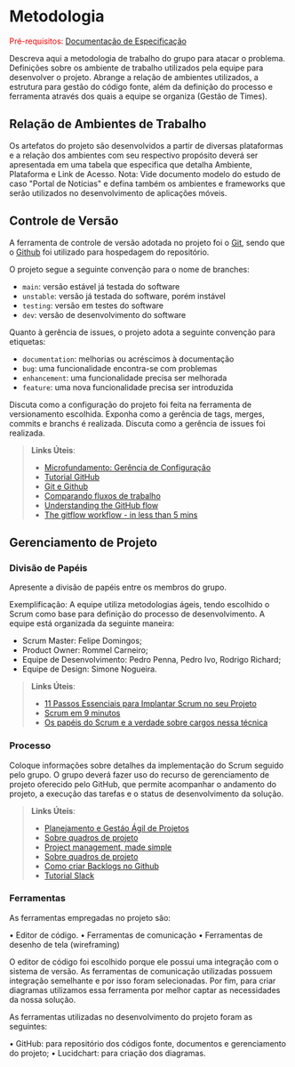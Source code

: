 
# Metodologia

<span style="color:red">Pré-requisitos: <a href="2-Especificação do Projeto.md"> Documentação de Especificação</a></span>

Descreva aqui a metodologia de trabalho do grupo para atacar o problema. Definições sobre os ambiente de trabalho utilizados pela  equipe para desenvolver o projeto. Abrange a relação de ambientes utilizados, a estrutura para gestão do código fonte, além da definição do processo e ferramenta através dos quais a equipe se organiza (Gestão de Times).

## Relação de Ambientes de Trabalho

Os artefatos do projeto são desenvolvidos a partir de diversas plataformas e a relação dos ambientes com seu respectivo propósito deverá ser apresentada em uma tabela que especifica que detalha Ambiente, Plataforma e Link de Acesso. 
Nota: Vide documento modelo do estudo de caso "Portal de Notícias" e defina também os ambientes e frameworks que serão utilizados no desenvolvimento de aplicações móveis.

## Controle de Versão

A ferramenta de controle de versão adotada no projeto foi o
[Git](https://git-scm.com/), sendo que o [Github](https://github.com)
foi utilizado para hospedagem do repositório.

O projeto segue a seguinte convenção para o nome de branches:

- `main`: versão estável já testada do software
- `unstable`: versão já testada do software, porém instável
- `testing`: versão em testes do software
- `dev`: versão de desenvolvimento do software

Quanto à gerência de issues, o projeto adota a seguinte convenção para
etiquetas:

- `documentation`: melhorias ou acréscimos à documentação
- `bug`: uma funcionalidade encontra-se com problemas
- `enhancement`: uma funcionalidade precisa ser melhorada
- `feature`: uma nova funcionalidade precisa ser introduzida

Discuta como a configuração do projeto foi feita na ferramenta de versionamento escolhida. Exponha como a gerência de tags, merges, commits e branchs é realizada. Discuta como a gerência de issues foi realizada.

> **Links Úteis**:
> - [Microfundamento: Gerência de Configuração](https://pucminas.instructure.com/courses/87878/)
> - [Tutorial GitHub](https://guides.github.com/activities/hello-world/)
> - [Git e Github](https://www.youtube.com/playlist?list=PLHz_AreHm4dm7ZULPAmadvNhH6vk9oNZA)
>  - [Comparando fluxos de trabalho](https://www.atlassian.com/br/git/tutorials/comparing-workflows)
> - [Understanding the GitHub flow](https://guides.github.com/introduction/flow/)
> - [The gitflow workflow - in less than 5 mins](https://www.youtube.com/watch?v=1SXpE08hvGs)

## Gerenciamento de Projeto

### Divisão de Papéis

Apresente a divisão de papéis entre os membros do grupo.

Exemplificação: A equipe utiliza metodologias ágeis, tendo escolhido o Scrum como base para definição do processo de desenvolvimento. A equipe está organizada da seguinte maneira:
- Scrum Master: Felipe Domingos;
- Product Owner: Rommel Carneiro;
- Equipe de Desenvolvimento: Pedro Penna, Pedro Ivo, Rodrigo Richard;
- Equipe de Design: Simone Nogueira.

> **Links Úteis**:
> - [11 Passos Essenciais para Implantar Scrum no seu Projeto](https://mindmaster.com.br/scrum-11-passos/)
> - [Scrum em 9 minutos](https://www.youtube.com/watch?v=XfvQWnRgxG0)
> - [Os papéis do Scrum e a verdade sobre cargos nessa técnica](https://www.atlassian.com/br/agile/scrum/roles)

### Processo

Coloque  informações sobre detalhes da implementação do Scrum seguido pelo grupo. O grupo deverá fazer uso do recurso de gerenciamento de projeto oferecido pelo GitHub, que permite acompanhar o andamento do projeto, a execução das tarefas e o status de desenvolvimento da solução.
 
> **Links Úteis**:
> - [Planejamento e Gestáo Ágil de Projetos](https://pucminas.instructure.com/courses/87878/pages/unidade-2-tema-2-utilizacao-de-ferramentas-para-controle-de-versoes-de-software)
> - [Sobre quadros de projeto](https://docs.github.com/pt/issues/organizing-your-work-with-project-boards/managing-project-boards/about-project-boards)
> - [Project management, made simple](https://github.com/features/project-management/)
> - [Sobre quadros de projeto](https://docs.github.com/pt/github/managing-your-work-on-github/about-project-boards)
> - [Como criar Backlogs no Github](https://www.youtube.com/watch?v=RXEy6CFu9Hk)
> - [Tutorial Slack](https://slack.com/intl/en-br/)

### Ferramentas

As ferramentas empregadas no projeto são:

•	Editor de código.
•	Ferramentas de comunicação
•	Ferramentas de desenho de tela (wireframing)

O editor de código foi escolhido porque ele possui uma integração com o sistema de versão. As ferramentas de comunicação utilizadas possuem integração semelhante e por isso foram selecionadas. Por fim, para criar diagramas utilizamos essa ferramenta por melhor captar as necessidades da nossa solução.

As ferramentas utilizadas no desenvolvimento do projeto foram as seguintes:

•	GitHub: para repositório dos códigos fonte, documentos e gerenciamento do projeto;
•	Lucidchart: para criação dos diagramas.

